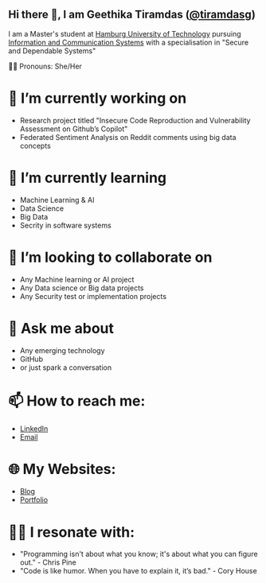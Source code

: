 ## Hi there 👋, I am Geethika Tiramdas ([@tiramdasg](https://github.com/tiramdasg))

I am a Master's student at [Hamburg University of Technology](https://www.tuhh.de/tuhh/en/startpage) pursuing [Information and Communication Systems](https://www.tuhh.de/tuhh/en/studying/before-studying/degree-courses/international-study-programs/information-and-communication-systems) with a specialisation in "Secure and Dependable Systems"

👩‍💻 Pronouns:
She/Her

# 🔭 I’m currently working on
- Research project titled "Insecure Code Reproduction and Vulnerability Assessment on Github’s Copilot"
- Federated Sentiment Analysis on Reddit comments using big data concepts

# 🌱 I’m currently learning
- Machine Learning & AI
- Data Science
- Big Data
- Secrity in software systems
  
# 👯 I’m looking to collaborate on
- Any Machine learning or AI project
- Any Data science or Big data projects
- Any Security test or implementation projects

# 💬 Ask me about
- Any emerging technology
- GitHub
- or just spark a conversation

# 📫 How to reach me:
- [LinkedIn](https://www.linkedin.com/in/geethika-tiramdas)
- [Email](geethika.tiramdas@gmail.com)

# 🌐 My Websites:
- [Blog](https://www.betweentheverses.in/)
- [Portfolio]()

# 🌅💭 I resonate with:
- "Programming isn't about what you know; it's about what you can figure out.” - Chris Pine
- "Code is like humor. When you have to explain it, it’s bad." - Cory House
